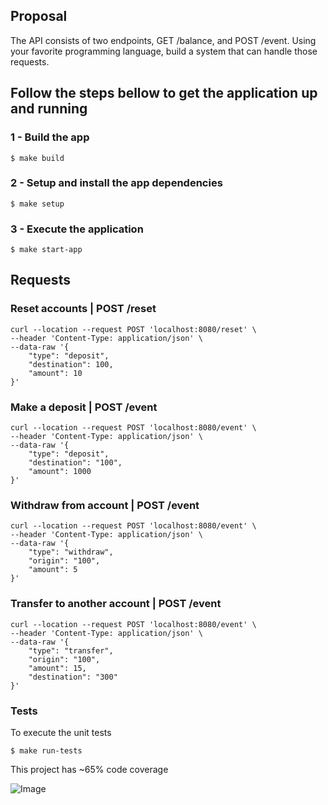 ## Proposal

The API consists of two endpoints, GET /balance, and POST /event. Using your favorite programming language, build a system that can handle those requests.

## Follow the steps bellow to get the application up and running

### 1 - Build the app

```$ make build```

### 2 - Setup and install the app dependencies

```$ make setup```

### 3 - Execute the application

```$ make start-app```

## Requests

### Reset accounts | POST /reset

```
curl --location --request POST 'localhost:8080/reset' \
--header 'Content-Type: application/json' \
--data-raw '{
    "type": "deposit",
    "destination": 100,
    "amount": 10
}'
```

### Make a deposit | POST /event

```
curl --location --request POST 'localhost:8080/event' \
--header 'Content-Type: application/json' \
--data-raw '{
    "type": "deposit",
    "destination": "100",
    "amount": 1000
}'
```

### Withdraw from account | POST /event

```
curl --location --request POST 'localhost:8080/event' \
--header 'Content-Type: application/json' \
--data-raw '{
    "type": "withdraw",
    "origin": "100",
    "amount": 5
}'
```

### Transfer to another account | POST /event

```
curl --location --request POST 'localhost:8080/event' \
--header 'Content-Type: application/json' \
--data-raw '{
    "type": "transfer",
    "origin": "100",
    "amount": 15,
    "destination": "300"
}'
```

### Tests

To execute the unit tests

```$ make run-tests```

This project has ~65% code coverage

![Image](src/public/img/code-coverage.png?raw=true)
